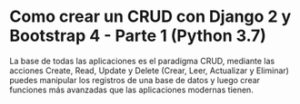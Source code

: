 # Como crear un CRUD con Django 2 y Bootstrap 4 - Parte 1 (Python 3.7)
La base de todas las aplicaciones es el paradigma CRUD, mediante las acciones Create, Read, Update y Delete (Crear, Leer, Actualizar y Eliminar) puedes manipular los registros de una base de datos y luego crear funciones más avanzadas que las aplicaciones modernas tienen. 
